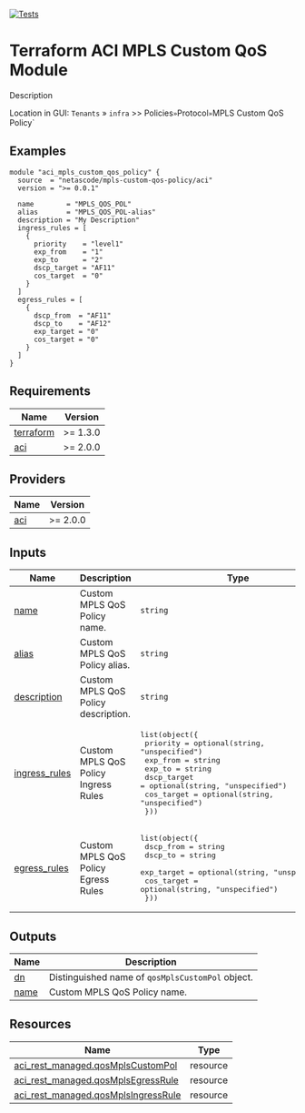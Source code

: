 <!-- BEGIN_TF_DOCS -->
[![Tests](https://github.com/netascode/terraform-aci-mpls-custom-qos-policy/actions/workflows/test.yml/badge.svg)](https://github.com/netascode/terraform-aci-mpls-custom-qos-policy/actions/workflows/test.yml)

# Terraform ACI MPLS Custom QoS Module

Description

Location in GUI:
`Tenants` » `infra` >> Policies` » `Protocol` » `MPLS Custom QoS Policy`

## Examples

```hcl
module "aci_mpls_custom_qos_policy" {
  source  = "netascode/mpls-custom-qos-policy/aci"
  version = ">= 0.0.1"

  name        = "MPLS_QOS_POL"
  alias       = "MPLS_QOS_POL-alias"
  description = "My Description"
  ingress_rules = [
    {
      priority    = "level1"
      exp_from    = "1"
      exp_to      = "2"
      dscp_target = "AF11"
      cos_target  = "0"
    }
  ]
  egress_rules = [
    {
      dscp_from  = "AF11"
      dscp_to    = "AF12"
      exp_target = "0"
      cos_target = "0"
    }
  ]
}
```

## Requirements

| Name | Version |
|------|---------|
| <a name="requirement_terraform"></a> [terraform](#requirement\_terraform) | >= 1.3.0 |
| <a name="requirement_aci"></a> [aci](#requirement\_aci) | >= 2.0.0 |

## Providers

| Name | Version |
|------|---------|
| <a name="provider_aci"></a> [aci](#provider\_aci) | >= 2.0.0 |

## Inputs

| Name | Description | Type | Default | Required |
|------|-------------|------|---------|:--------:|
| <a name="input_name"></a> [name](#input\_name) | Custom MPLS QoS Policy name. | `string` | n/a | yes |
| <a name="input_alias"></a> [alias](#input\_alias) | Custom MPLS QoS Policy alias. | `string` | `""` | no |
| <a name="input_description"></a> [description](#input\_description) | Custom MPLS QoS Policy description. | `string` | `""` | no |
| <a name="input_ingress_rules"></a> [ingress\_rules](#input\_ingress\_rules) | Custom MPLS QoS Policy Ingress Rules | <pre>list(object({<br>    priority    = optional(string, "unspecified")<br>    exp_from    = string<br>    exp_to      = string<br>    dscp_target = optional(string, "unspecified")<br>    cos_target  = optional(string, "unspecified")<br>  }))</pre> | `[]` | no |
| <a name="input_egress_rules"></a> [egress\_rules](#input\_egress\_rules) | Custom MPLS QoS Policy Egress Rules | <pre>list(object({<br>    dscp_from  = string<br>    dscp_to    = string<br>    exp_target = optional(string, "unspecified")<br>    cos_target = optional(string, "unspecified")<br>  }))</pre> | `[]` | no |

## Outputs

| Name | Description |
|------|-------------|
| <a name="output_dn"></a> [dn](#output\_dn) | Distinguished name of `qosMplsCustomPol` object. |
| <a name="output_name"></a> [name](#output\_name) | Custom MPLS QoS Policy name. |

## Resources

| Name | Type |
|------|------|
| [aci_rest_managed.qosMplsCustomPol](https://registry.terraform.io/providers/CiscoDevNet/aci/latest/docs/resources/rest_managed) | resource |
| [aci_rest_managed.qosMplsEgressRule](https://registry.terraform.io/providers/CiscoDevNet/aci/latest/docs/resources/rest_managed) | resource |
| [aci_rest_managed.qosMplsIngressRule](https://registry.terraform.io/providers/CiscoDevNet/aci/latest/docs/resources/rest_managed) | resource |
<!-- END_TF_DOCS -->